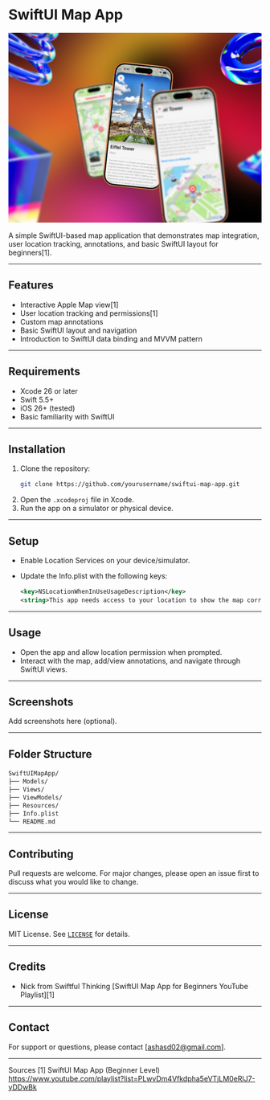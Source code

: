 # SwiftUI Map App

![App Preview](App%20screenshot.png)



A simple SwiftUI-based map application that demonstrates map integration, user location tracking, annotations, and basic SwiftUI layout for beginners[1].

***

## Features

- Interactive Apple Map view[1]
- User location tracking and permissions[1]
- Custom map annotations
- Basic SwiftUI layout and navigation
- Introduction to SwiftUI data binding and MVVM pattern

***

## Requirements

- Xcode 26 or later
- Swift 5.5+
- iOS 26+ (tested)
- Basic familiarity with SwiftUI

***

## Installation

1. Clone the repository:
   ```bash
   git clone https://github.com/yourusername/swiftui-map-app.git
   ```
2. Open the `.xcodeproj` file in Xcode.
3. Run the app on a simulator or physical device.

***

## Setup

- Enable Location Services on your device/simulator.
- Update the Info.plist with the following keys:

  ```xml
  <key>NSLocationWhenInUseUsageDescription</key>
  <string>This app needs access to your location to show the map correctly.</string>
  ```

***

## Usage

- Open the app and allow location permission when prompted.
- Interact with the map, add/view annotations, and navigate through SwiftUI views.

***

## Screenshots

Add screenshots here (optional).

***

## Folder Structure

```
SwiftUIMapApp/
├── Models/
├── Views/
├── ViewModels/
├── Resources/
├── Info.plist
└── README.md
```

***

## Contributing

Pull requests are welcome. For major changes, please open an issue first to discuss what you would like to change.

***

## License

MIT License. See [`LICENSE`](LICENSE) for details.

***

## Credits

- Nick from Swiftful Thinking [SwiftUI Map App for Beginners YouTube Playlist][1]

***

## Contact

For support or questions, please contact [ashasd02@gmail.com].

***


Sources
[1] SwiftUI Map App (Beginner Level) https://www.youtube.com/playlist?list=PLwvDm4Vfkdpha5eVTjLM0eRlJ7-yDDwBk
